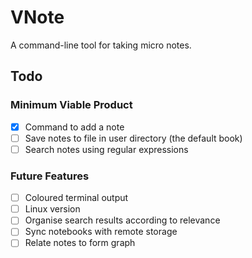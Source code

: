 
# VNote

A command-line tool for taking micro notes.

## Todo

### Minimum Viable Product

- [x] Command to add a note
- [ ] Save notes to file in user directory (the default book)
- [ ] Search notes using regular expressions

### Future Features

- [ ] Coloured terminal output
- [ ] Linux version
- [ ] Organise search results according to relevance
- [ ] Sync notebooks with remote storage
- [ ] Relate notes to form graph